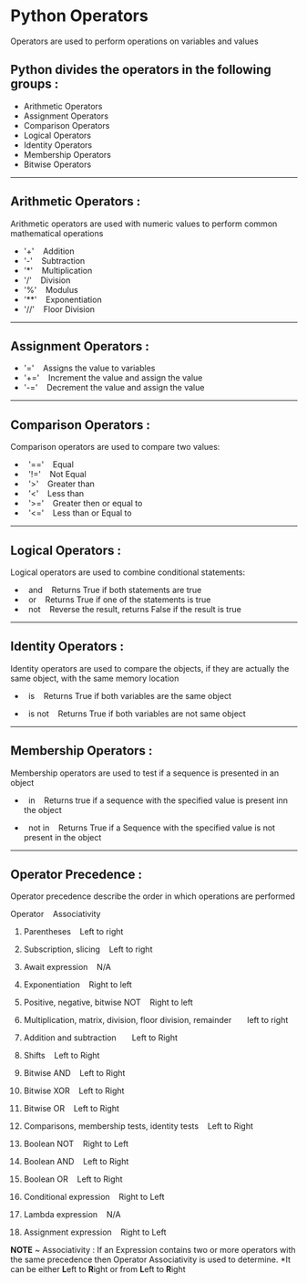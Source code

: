 # Python Operators 

Operators are used to perform operations on variables and values 

## Python divides the operators in the following groups :

- Arithmetic Operators 
- Assignment Operators 
- Comparison Operators 
- Logical Operators 
- Identity Operators 
- Membership Operators
- Bitwise Operators 


<hr>

## Arithmetic Operators :

Arithmetic operators are used with numeric values to perform common mathematical operations

-   '+'   &nbsp;&nbsp;  Addition
-   '-'    &nbsp;&nbsp; Subtraction
-   '*'    &nbsp;&nbsp; Multiplication
-   '/'     &nbsp;&nbsp; Division
-   '%'    &nbsp;&nbsp; Modulus
-   '**'   &nbsp;&nbsp; Exponentiation
-   '//'   &nbsp;&nbsp; Floor Division

<hr>

## Assignment Operators :

-   '='    &nbsp;&nbsp;   Assigns the  value to variables
-   '+='   &nbsp;&nbsp;   Increment the value and assign the value
-   '-='  &nbsp;&nbsp;    Decrement the value and assign the value 

<hr>

## Comparison Operators :
Comparison operators are used to compare two values:

-  &nbsp;  '==' &nbsp;&nbsp; Equal
-  &nbsp;  '!=' &nbsp;&nbsp; Not Equal
-  &nbsp;  '>'  &nbsp;&nbsp; Greater than
-  &nbsp;  '<'  &nbsp;&nbsp; Less than
-  &nbsp;  '>=' &nbsp;&nbsp; Greater then or equal to
-  &nbsp;  '<=' &nbsp;&nbsp; Less than or Equal to


<hr>

## Logical Operators :

Logical operators are used to combine conditional statements:

-  &nbsp;   and  &nbsp;&nbsp;  Returns True if both statements are true
- &nbsp;  or &nbsp;&nbsp;   Returns True if one of the statements is true
- &nbsp; not &nbsp;&nbsp;  Reverse the result, returns False if the result is true


<hr>

## Identity Operators :

Identity operators are used to compare the objects, if they are actually the same object, with the same memory location

- &nbsp; is &nbsp;&nbsp;  Returns True if both variables are the same object 

- &nbsp; is not &nbsp;&nbsp; Returns True if both variables are not same object

<hr>

## Membership Operators :

Membership operators are used to test if a sequence is presented in an object 

- &nbsp; in &nbsp;&nbsp; Returns true if a sequence with the specified value is present inn the object 

- &nbsp; not in &nbsp;&nbsp; Returns True if a Sequence with the specified value is not present in the object 


<hr>

## Operator Precedence :
 Operator precedence describe the order in which operations are performed

Operator &nbsp;&nbsp;  Associativity 

1. Parentheses   &nbsp;&nbsp;   Left to right
	
2. Subscription, slicing  &nbsp;&nbsp;   Left to right


3. Await expression  &nbsp;&nbsp;  N/A

4. Exponentiation  &nbsp;&nbsp; Right to left

5. Positive, negative, bitwise NOT  &nbsp;&nbsp; Right to left 

6. Multiplication, matrix, division, floor division, remainder   &nbsp;&nbsp; &nbsp;&nbsp; left to right 

7. Addition and subtraction  &nbsp;&nbsp; &nbsp;&nbsp; Left to Right 

8. Shifts   &nbsp;&nbsp; Left to Right 

9. Bitwise AND   &nbsp;&nbsp; Left to Right 
	
10. Bitwise XOR &nbsp;&nbsp; Left to Right 
	
11. Bitwise OR  &nbsp;&nbsp; Left to Right 
	
12. Comparisons, membership tests, identity tests   &nbsp;&nbsp; Left to Right 
	
13. Boolean NOT  &nbsp;&nbsp; Right to Left  

14. Boolean AND &nbsp;&nbsp; Left to Right 

15. Boolean OR  &nbsp;&nbsp; Left to Right 

16. Conditional expression &nbsp;&nbsp; Right to Left 
	
17. Lambda expression   &nbsp;&nbsp; N/A

18. Assignment expression    &nbsp;&nbsp; Right to Left 

**NOTE** ~ Associativity : If an Expression contains two or more operators with the same precedence then Operator Associativity is used to determine. 
*It can be either <strong>L</strong>eft to <b>R</b>ight or from <b>L</b>eft to <b>R</b>ight  

